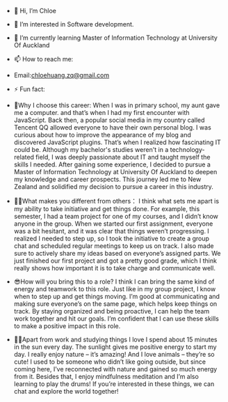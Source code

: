 - 👋 Hi, I’m Chloe
- 👀 I’m interested in Software development.
- 🌱 I’m currently learning Master of Information Technology at University Of Auckland 
- 📫 How to reach me:
-  Email:chloehuang.zq@gmail.com
- ⚡ Fun fact:
-  🚀Why I choose this career: 
   When I was in primary school, my aunt gave me a computer. and that’s when I had my first encounter with JavaScript.
   Back then, a popular social media in my country called Tencent QQ allowed everyone to have their own personal blog.
   I was curious about how to improve the appearance of my blog and discovered JavaScript plugins. That’s when I realized
   how fascinating IT could be. Although my bachelor's studies weren't in a technology-related field, I was deeply passionate
   about IT and taught myself the skills I needed. After gaining some experience, I decided to pursue a Master of
   Information Technology at University Of Auckland to deepen my knowledge and career prospects. This journey led me to New Zealand
   and solidified my decision to pursue a career in this industry.
   
-  🐱‍🏍What makes you different from others：
   I think what sets me apart is my ability to take initiative and get things done. For example, this semester, I had a team
    project for one of my courses, and I didn’t know anyone in the group. When we started our first assignment, everyone was
   a bit hesitant, and it was clear that things weren’t progressing. I realized I needed to step up, so I took the initiative
   to create a group chat and scheduled regular meetings to keep us on track. I also made sure to actively share my ideas based
   on everyone’s assigned parts. We just finished our first project and got a pretty good grade, which I think really shows
   how important it is to take charge and communicate well.

-  😎How will you bring this to a role?
   I think I can bring the same kind of energy and teamwork to this role. Just like in my group project, I know when to step up
   and get things moving. I’m good at communicating and making sure everyone’s on the same page, which helps keep things on track.
   By staying organized and being proactive, I can help the team work together and hit our goals. I’m confident that I can use these
   skills to make a positive impact in this role.
   
-  🐱‍🐉Apart from work and studying things I love
   I spend about 15 minutes in the sun every day. The sunlight gives me positive energy to start my day. I really enjoy nature – it’s amazing! 
   And I love animals – they’re so cute! I used to be someone who didn’t like going outside, but since coming here, I’ve reconnected with nature 
   and gained so much energy from it. Besides that, I enjoy mindfulness meditation and I’m also learning to play the drums! If you’re interested 
   in these things, we can chat and explore the world together!

<!---
quintozhchloe/quintozhchloe is a ✨ special ✨ repository because its `README.md` (this file) appears on your GitHub profile.
You can click the Preview link to take a look at your changes.
--->
